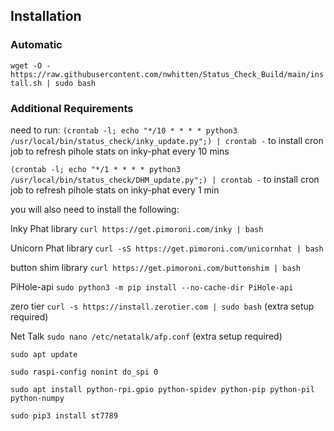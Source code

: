
## Installation

### Automatic

`wget -O - https://raw.githubusercontent.com/nwhitten/Status_Check_Build/main/install.sh | sudo bash`


### Additional Requirements
need to run:
`(crontab -l; echo "*/10 * * * * python3 /usr/local/bin/status_check/inky_update.py";) | crontab -`
to install cron job to refresh pihole stats on inky-phat every 10 mins


`(crontab -l; echo "*/1 * * * * python3 /usr/local/bin/status_check/DHM_update.py";) | crontab -`
to install cron job to refresh pihole stats on inky-phat every 1 min


you will also need to install the following:

Inky Phat library `curl https://get.pimoroni.com/inky | bash`

Unicorn Phat library `curl -sS https://get.pimoroni.com/unicornhat | bash`

button shim library `curl https://get.pimoroni.com/buttonshim | bash`

PiHole-api `sudo python3 -m pip install --no-cache-dir PiHole-api`

zero tier `curl -s https://install.zerotier.com | sudo bash` (extra setup required)

Net Talk `sudo nano /etc/netatalk/afp.conf` (extra setup required)

`sudo apt update`

`sudo raspi-config nonint do_spi 0`

`sudo apt install python-rpi.gpio python-spidev python-pip python-pil python-numpy`

`sudo pip3 install st7789`
